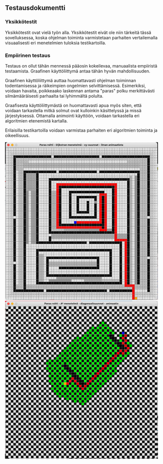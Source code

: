 ## Testausdokumentti

### Yksikkötestit

Yksikkötestit ovat vielä työn alla.  Yksikkötestit eivät ole niin tärkeitä tässä sovelluksessa, koska ohjelman toiminta varmistetaan parhaiten vertailemalla visuaalisesti eri menetelmien tuloksia testikartoilla.

### Empiirinen testaus

Testaus on ollut tähän mennessä pääosin kokeilevaa, manuaalista empiiristä testaamista.  Graafinen käyttöliittymä antaa tähän hyvän mahdollisuuden.

Graafinen käyttöliittymä auttaa huomattavasti ohjelman toiminnan todentamisessa ja räikeimpien ongelmien selvittämisessä. Esimerkiksi, voidaan havaita, poikkeaako laskennan antama "paras" polku merkittävästi silmämääräisesti parhaalta tai lyhimmältä polulta. 

Graafisesta käyttöliittymästä on huomattavasti apua myös siten, että voidaan tarkastella mitkä solmut ovat kulloinkin käsittelyssä ja missä järjestyksessä.  Ottamalla animointi käyttöön, voidaan tarkastella eri algoritmien etenemistä kartalla.

Erilaisilla testikartoilla voidaan varmistaa parhaiten eri algoritmien toiminta ja oikeellisuus.

<img src="/dokumentaatio/png/viikko3.png" width="750">

<img src="/dokumentaatio/png/testikartta3.png" width="750">

